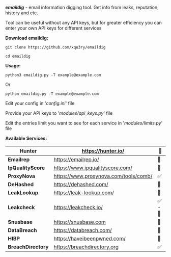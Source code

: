 
***emaildig*** - email information digging tool. Get info from leaks, reputation, history and etc.

Tool can be useful without any API keys, but for greater efficiency you can enter your own API keys for different services

**Download emaildig:**

```
git clone https://github.com/xqu3ry/emaildig
```

```
cd emaildig
```

**Usage:**

```
python3 emaildig.py -T example@example.com
```

Or

```
python emaildig.py -T example@example.com
```

Edit your config in '*config.ini*' file

Provide your API keys to '*modules/api_keys.py*' file

Edit the entries limit you want to see for each service in '*modules/limits.py*' file

**Available  Services:**


| Hunter              | https://hunter.io/                    | 🔑     |
| ------------------- | ------------------------------------- | ------ |
| **Emailrep**        | https://emailrep.io/                  | 🔑     |
| **IpQualityScore**  | https://www.ipqualityscore.com/       | 🔑     |
| **ProxyNova**       | https://www.proxynova.com/tools/comb/ | ✅     |
| **DeHashed**        | https://dehashed.com/                 | 🔑     |
| **LeakLookup**      | https://leak-lookup.com/              | 🔑     |
| **Leakcheck**       | https://leakcheck.io/                 | ✅ - 🔑 |
| **Snusbase**        | https://snusbase.com                  | 🔑     |
| **DataBreach**      | https://databreach.com/               | 🔑     |
| **HIBP**            | https://haveibeenpwned.com/           | 🔑     |
| **BreachDirectory** | https://breachdirectory.org           | ✅      |


